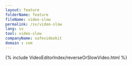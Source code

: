 ```yaml
---
layout: feature
folderName: feature
fileName: video-slow
permalink: /sv/video-slow
lang: sv
tool: video-slow
companyName: safevideokit
domain : com
---
```


{% include VideoEditorIndex/reverseOrSlowVideo.html %}

   
